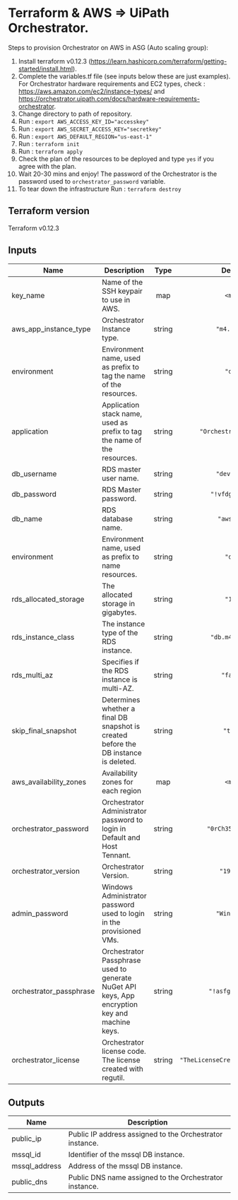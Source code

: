 # Terraform & AWS => UiPath Orchestrator.
Steps to provision Orchestrator on AWS in ASG (Auto scaling group):
1. Install terraform  v0.12.3 (https://learn.hashicorp.com/terraform/getting-started/install.html).
2. Complete the variables.tf file (see inputs below these are just examples). For Orchestrator hardware requirements and EC2 types, check : https://aws.amazon.com/ec2/instance-types/  and https://orchestrator.uipath.com/docs/hardware-requirements-orchestrator.
3. Change directory to path of repository.
4. Run : ` export AWS_ACCESS_KEY_ID="accesskey" `
5. Run : ` export AWS_SECRET_ACCESS_KEY="secretkey" `
6. Run : ` export AWS_DEFAULT_REGION="us-east-1" `
7. Run : ` terraform init `
8. Run : ` terraform apply `
9. Check the plan of the resources to be deployed and type ` yes ` if you agree with the plan.
10. Wait 20-30 mins and enjoy! The password of the Orchestrator is the password used to ` orchestrator_password ` variable.
11. To tear down the infrastructure Run : ` terraform destroy `

## Terraform version
Terraform v0.12.3

## Inputs

| Name | Description | Type | Default | Required |
|------|-------------|:----:|:-----:|:-----:|
| key\_name | Name of the SSH keypair to use in AWS. | map | `<map>` | yes |
| aws\_app\_instance\_type | Orchestrator Instance type. | string | `"m4.large"` | yes |
| environment | Environment name, used as prefix to tag the name of the resources. | string | `"dev"` | yes |
| application | Application stack name, used as prefix to tag the name of the resources. | string | `"OrchestratorStack"` | yes |
| db\_username | RDS master user name. | string | `"devawsdb"` | yes |
| db\_password | RDS Master password. | string | `"!vfdgva%gsd"` | yes |
| db\_name | RDS database name. | string | `"awstest"` | yes |
| environment | Environment name, used as prefix to name resources. | string | `"dev"` | yes |
| rds\_allocated\_storage | The allocated storage in gigabytes. | string | `"100"` | yes |
| rds\_instance\_class | The instance type of the RDS instance. | string | `"db.m4.large"` | yes |
| rds\_multi\_az | Specifies if the RDS instance is multi-AZ. | string | `"false"` | yes |
| skip\_final\_snapshot | Determines whether a final DB snapshot is created before the DB instance is deleted. | string | `"true"` | yes |
| aws\_availability\_zones | Availability zones for each region | map | `<map>` | yes |
| orchestrator\_password | Orchestrator Administrator password to login in Default and Host Tennant. | string | `"0rCh35Tr@tor!"` | yes |
| orchestrator\_version | Orchestrator Version. | string | `"19.4.4"` | yes |
| admin\_password | Windows Administrator password used to login in the provisioned VMs. | string | `"WinP@55!"` | yes |
| orchestrator\_passphrase | Orchestrator Passphrase used to generate NuGet API keys, App encryption key and machine keys. | string | `"!asfgre2%gsd"` | yes |
| orchestrator\_license | Orchestrator license code. The license created with regutil. | string | `"TheLicenseCreatedwithRegUtil"` | yes |

## Outputs

| Name | Description |
|------|-------------|
| public\_ip | Public IP address assigned to the Orchestrator instance. |
| mssql\_id | Identifier of the mssql DB instance. |
| mssql\_address | Address of the mssql DB instance. |
| public\_dns | Public DNS name assigned to the Orchestrator instance. |
